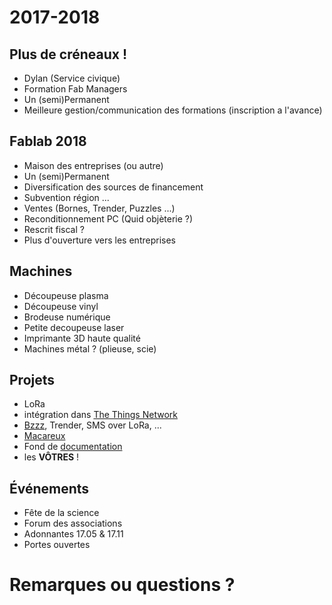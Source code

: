 # 2017-2018


## Plus de créneaux !
* Dylan (Service civique)
* Formation Fab Managers
* Un (semi)Permanent
* Meilleure gestion/communication des formations (inscription a l'avance)


## Fablab 2018
* Maison des entreprises (ou autre)
* Un (semi)Permanent
* Diversification des sources de financement
* Subvention région ...
* Ventes (Bornes, Trender, Puzzles ...)
* Reconditionnement PC (Quid objèterie ?)
* Rescrit fiscal ?
* Plus d'ouverture vers les entreprises


## Machines
* Découpeuse plasma
* Découpeuse vinyl
* Brodeuse numérique
* Petite decoupeuse laser
* Imprimante 3D haute qualité
* Machines métal ? (plieuse, scie)


## Projets
* LoRa
* intégration dans [The Things Network](https://www.thethingsnetwork.org/)
* [Bzzz](http://wiki.fablab-lannion.org//index.php?title=Bzzz), Trender, SMS over LoRa, ...
* [Macareux](http://wiki.fablab-lannion.org/index.php?title=Comptage_Macareux)
* Fond de [documentation](http://wiki.fablab-lannion.org/index.php?title=Cat%C3%A9gorie:Formation)
* les **VÔTRES** !


## Événements
* Fête de la science
* Forum des associations
* Adonnantes 17.05 & 17.11
* Portes ouvertes


# Remarques ou questions ?
